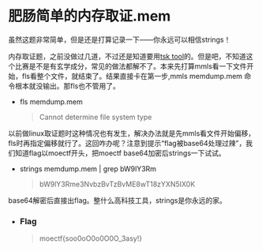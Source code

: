 # 肥肠简单的内存取证.mem

虽然这题非常简单，但是还是打算记录一下——你永远可以相信strings！

内存取证题，之前没做过几道，不过还是知道要用[tsk tool](http://wiki.sleuthkit.org/index.php?title=Main_Page)的。但是吧，不知道这个比赛是不是有玄学成分，常见的做法都解不了。本来先打算mmls看一下文件开始，fls看整个文件，就结束了。结果直接卡在第一步,mmls memdump.mem 命令根本就没输出。那fls也不管用了。

- fls memdump.mem
  > Cannot determine file system type

以前做linux取证题时这种情况也有发生，解决办法就是先mmls看文件开始偏移，fls时再指定偏移就行了。这回咋办呢？注意到提示“flag被base64处理过辣”，我们知道flag以moectf开头，把moectf base64加密后strings一下试试。

- strings memdump.mem | grep bW9lY3Rm
  > bW9lY3Rme3NvbzBvTzBvME8wT18zYXN5IX0K

base64解密后直接出flag。整什么高科技工具，strings是你永远的家。

- ### Flag
    > moectf{soo0oO0o0O0O_3asy!}